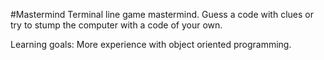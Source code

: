 #Mastermind
Terminal line game mastermind. 
Guess a code with clues or try to stump the computer with a code of your own.

Learning goals:
  More experience with object oriented programming.